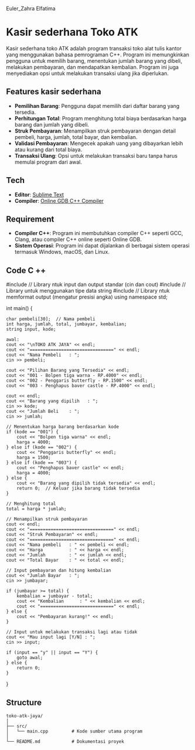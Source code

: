Euler_Zahra Elfatima

# Kasir sederhana Toko ATK
Kasir sederhana toko ATK adalah program transaksi toko alat tulis kantor yang menggunakan bahasa pemrograman C++. Program ini memungkinkan pengguna untuk memilih barang, menentukan jumlah barang yang dibeli, melakukan pembayaran, dan mendapatkan kembalian. Program ini juga menyediakan opsi untuk melakukan transaksi ulang jika diperlukan.

## Features kasir sederhana

- **Pemilihan Barang**: Pengguna dapat memilih dari daftar barang yang tersedia.
- **Perhitungan Total**: Program menghitung total biaya berdasarkan harga barang dan jumlah yang dibeli.
- **Struk Pembayaran**: Menampilkan struk pembayaran dengan detail pembeli, harga, jumlah, total bayar, dan kembalian.
- **Validasi Pembayaran**: Mengecek apakah uang yang dibayarkan lebih atau kurang dari total biaya.
- **Transaksi Ulang**: Opsi untuk melakukan transaksi baru tanpa harus memulai program dari awal.

## Tech 

- **Editor**: [Sublime Text](https://www.sublimetext.com/) 
- **Compiler**: [Online GDB C++ Compiler](https://www.onlinegdb.com/online_c++_compiler)

## Requirement

- **Compiler C++**: Program ini membutuhkan compiler C++ seperti GCC, Clang, atau compiler C++ online seperti Online GDB.
- **Sistem Operasi**: Program ini dapat dijalankan di berbagai sistem operasi termasuk Windows, macOS, dan Linux.

## Code C ++
#include <iostream> // Library ntuk input dan output standar (cin dan cout)
#include <string>    // Library untuk menggunakan tipe data string
#include <iomanip>  // Library ntuk memformat output (mengatur presisi angka)
using namespace std;

int main() {

    char pembeli[30];  // Nama pembeli
    int harga, jumlah, total, jumbayar, kembalian;
    string input, kode;
    
    awal:
    cout << "\nTOKO ATK JAYA" << endl;
    cout << "================================" << endl;
    cout << "Nama Pembeli   : ";
    cin >> pembeli;

    cout << "Pilihan Barang yang Tersedia" << endl;
    cout << "001 - Bolpen tiga warna - RP.4000" << endl;
    cout << "002 - Penggaris butterfly - RP.1500" << endl;
    cout << "003 - Penghapus baver castle - RP.4000" << endl;

    cout << endl;
    cout << "Barang yang dipilih   : ";
    cin >> kode;
    cout << "Jumlah Beli    : ";
    cin >> jumlah;

    // Menentukan harga barang berdasarkan kode
    if (kode == "001") {
        cout << "Bolpen tiga warna" << endl;
        harga = 4000;
    } else if (kode == "002") {
        cout << "Penggaris butterfly" << endl;
        harga = 1500;
    } else if (kode == "003") {
        cout << "Penghapus baver castle" << endl;
        harga = 4000;
    } else {
        cout << "Barang yang dipilih tidak tersedia" << endl;
        return 0;  // Keluar jika barang tidak tersedia
    }
    
    // Menghitung total 
    total = harga * jumlah;

    // Menampilkan struk pembayaran
    cout << endl;
    cout << "================================" << endl;
    cout << "Struk Pembayaran" << endl;
    cout << "================================" << endl;
    cout << "Nama pembeli   : " << pembeli << endl;
    cout << "Harga          : " << harga << endl;
    cout << "Jumlah         : " << jumlah << endl;
    cout << "Total Bayar    : " << total << endl;

    // Input pembayaran dan hitung kembalian
    cout << "Jumlah Bayar   : ";
    cin >> jumbayar;

    if (jumbayar >= total) {
        kembalian = jumbayar - total;
        cout << "Kembalian      : " << kembalian << endl;
        cout << "============================" << endl;
    } else { 
        cout << "Pembayaran kurang!" << endl;
    }
        
    // Input untuk melakukan transaksi lagi atau tidak
    cout << "Mau input lagi [Y/N] : ";
    cin >> input;
        
    if (input == "y" || input == "Y") {
        goto awal;
    } else {
        return 0;
    }
}

## Structure

```plaintext
toko-atk-jaya/
│
├── src/
│   └── main.cpp         # Kode sumber utama program
│
└── README.md            # Dokumentasi proyek
